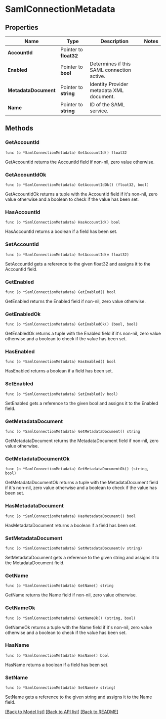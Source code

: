 # SamlConnectionMetadata

## Properties

Name | Type | Description | Notes
------------ | ------------- | ------------- | -------------
**AccountId** | Pointer to **float32** |  | 
**Enabled** | Pointer to **bool** | Determines if this SAML connection active. | 
**MetadataDocument** | Pointer to **string** | Identity Provider metadata XML document. | 
**Name** | Pointer to **string** | ID of the SAML service. | 

## Methods

### GetAccountId

`func (o *SamlConnectionMetadata) GetAccountId() float32`

GetAccountId returns the AccountId field if non-nil, zero value otherwise.

### GetAccountIdOk

`func (o *SamlConnectionMetadata) GetAccountIdOk() (float32, bool)`

GetAccountIdOk returns a tuple with the AccountId field if it's non-nil, zero value otherwise
and a boolean to check if the value has been set.

### HasAccountId

`func (o *SamlConnectionMetadata) HasAccountId() bool`

HasAccountId returns a boolean if a field has been set.

### SetAccountId

`func (o *SamlConnectionMetadata) SetAccountId(v float32)`

SetAccountId gets a reference to the given float32 and assigns it to the AccountId field.

### GetEnabled

`func (o *SamlConnectionMetadata) GetEnabled() bool`

GetEnabled returns the Enabled field if non-nil, zero value otherwise.

### GetEnabledOk

`func (o *SamlConnectionMetadata) GetEnabledOk() (bool, bool)`

GetEnabledOk returns a tuple with the Enabled field if it's non-nil, zero value otherwise
and a boolean to check if the value has been set.

### HasEnabled

`func (o *SamlConnectionMetadata) HasEnabled() bool`

HasEnabled returns a boolean if a field has been set.

### SetEnabled

`func (o *SamlConnectionMetadata) SetEnabled(v bool)`

SetEnabled gets a reference to the given bool and assigns it to the Enabled field.

### GetMetadataDocument

`func (o *SamlConnectionMetadata) GetMetadataDocument() string`

GetMetadataDocument returns the MetadataDocument field if non-nil, zero value otherwise.

### GetMetadataDocumentOk

`func (o *SamlConnectionMetadata) GetMetadataDocumentOk() (string, bool)`

GetMetadataDocumentOk returns a tuple with the MetadataDocument field if it's non-nil, zero value otherwise
and a boolean to check if the value has been set.

### HasMetadataDocument

`func (o *SamlConnectionMetadata) HasMetadataDocument() bool`

HasMetadataDocument returns a boolean if a field has been set.

### SetMetadataDocument

`func (o *SamlConnectionMetadata) SetMetadataDocument(v string)`

SetMetadataDocument gets a reference to the given string and assigns it to the MetadataDocument field.

### GetName

`func (o *SamlConnectionMetadata) GetName() string`

GetName returns the Name field if non-nil, zero value otherwise.

### GetNameOk

`func (o *SamlConnectionMetadata) GetNameOk() (string, bool)`

GetNameOk returns a tuple with the Name field if it's non-nil, zero value otherwise
and a boolean to check if the value has been set.

### HasName

`func (o *SamlConnectionMetadata) HasName() bool`

HasName returns a boolean if a field has been set.

### SetName

`func (o *SamlConnectionMetadata) SetName(v string)`

SetName gets a reference to the given string and assigns it to the Name field.


[[Back to Model list]](../README.md#documentation-for-models) [[Back to API list]](../README.md#documentation-for-api-endpoints) [[Back to README]](../README.md)



